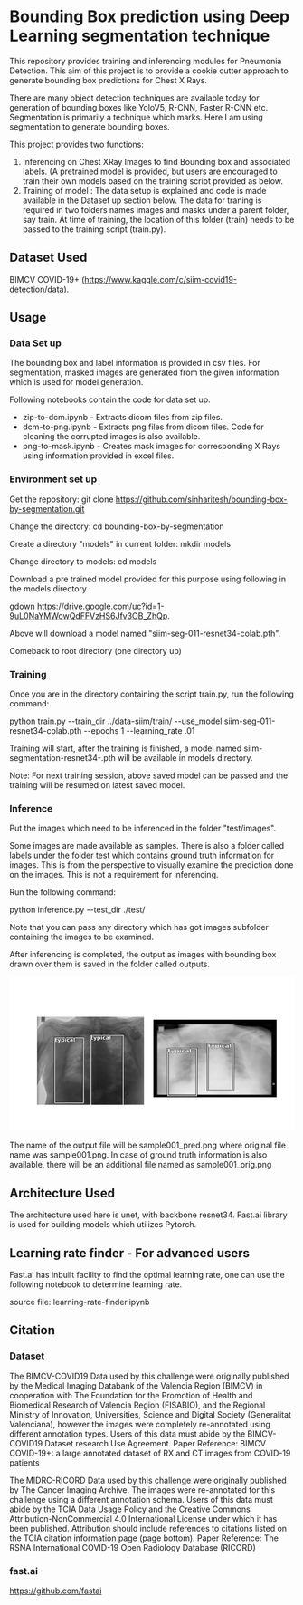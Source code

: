 # Bounding Box prediction using Deep Learning segmentation technique

This repository provides training and inferencing modules for Pneumonia Detection. This aim of this project is to provide a cookie cutter approach to generate bounding box predictions for Chest X Rays.

There are many object detection techniques are available today for generation of bounding boxes like YoloV5, R-CNN, Faster R-CNN etc. 
Segmentation is primarily a technique which marks. Here I am using segmentation to generate bounding boxes.

This project provides two functions:

1. Inferencing on Chest XRay Images to find Bounding box and associated labels. (A pretrained model is provided, but users are encouraged to train their own models based on the training script provided as below.
2.  Training of model : The data setup is explained and code is made available in the Dataset up section below. The data for traning is required in two folders names images and masks under a parent folder, say train. At time of training, the location of this folder (train) needs to be passed to the training script (train.py).

## Dataset Used

BIMCV COVID-19+ (https://www.kaggle.com/c/siim-covid19-detection/data).

## Usage

### Data Set up

The bounding box and label information is provided in csv files. For segmentation, masked images are generated from the given information which is used for model generation.

Following notebooks contain the code for data set up.
- zip-to-dcm.ipynb -  Extracts dicom files from zip files.
- dcm-to-png.ipynb -  Extracts png files from dicom files. Code for cleaning the corrupted images is also available.
- png-to-mask.ipynb - Creates mask images for corresponding X Rays using information provided in excel files.

### Environment set up 

  Get the repository: git clone https://github.com/sinharitesh/bounding-box-by-segmentation.git
  
  Change the directory: cd bounding-box-by-segmentation   
  
  Create a directory "models" in current folder: mkdir models 
  
  Change directory to models: cd models

  Download a pre trained model provided for this purpose using following in the models directory :
  
  gdown https://drive.google.com/uc?id=1-9uL0NaYMWowQdFFVzHS6Jfv3OB_ZhQp.
  
  Above will download a model named "siim-seg-011-resnet34-colab.pth".
  
  Comeback to root directory (one directory up)
 
 ### Training 
  
  Once you are in the directory containing the script train.py,  run the following command:
  
  python train.py --train_dir ../data-siim/train/ --use_model siim-seg-011-resnet34-colab.pth --epochs 1 --learning_rate .01
  
  Training will start, after the training is finished, a model named siim-segmentation-resnet34-<DDMMYYYY-HHMMSS>.pth will be available in models directory.
  
  Note: For next training session, above saved model can be passed and the training will be resumed on latest saved model.

### Inference
  
  Put the images which need to be inferenced in the folder "test/images".
  
  Some images are made available as samples. There is also a folder called labels under the folder test which contains ground truth information for images.
  This is from the perspective to visually examine the prediction done on the images. This is not a requirement for inferencing.
  
  Run the following command:
  
  python inference.py --test_dir ./test/
  
  Note that you can pass any directory which has got images subfolder containing the images to be examined.
  
  After inferencing is completed, the output as images with bounding box drawn over them is saved in the folder called outputs. 
  
  ![predictions](./predictions.jpg)
  
  The name of the output file will be sample001_pred.png where original file name was sample001.png. In case of ground truth information is also available, there will be an additional file named as sample001_orig.png

## Architecture Used
  
  The architecture used here is unet, with backbone resnet34. Fast.ai library is used for building models which utilizes Pytorch.
  
   
## Learning rate finder - For advanced users

Fast.ai has inbuilt facility to find the optimal learning rate, one can use the following notebook to determine learning rate.

source file: learning-rate-finder.ipynb

## Citation

### Dataset

The BIMCV-COVID19 Data used by this challenge were originally published by the Medical Imaging Databank of the Valencia Region (BIMCV) in cooperation with The Foundation for the Promotion of Health and Biomedical Research of Valencia Region (FISABIO), and the Regional Ministry of Innovation, Universities, Science and Digital Society (Generalitat Valenciana), however the images were completely re-annotated using different annotation types. Users of this data must abide by the BIMCV-COVID19 Dataset research Use Agreement. Paper Reference: BIMCV COVID-19+: a large annotated dataset of RX and CT images from COVID-19 patients

The MIDRC-RICORD Data used by this challenge were originally published by The Cancer Imaging Archive. The images were re-annotated for this challenge using a different annotation schema. Users of this data must abide by the TCIA Data Usage Policy and the Creative Commons Attribution-NonCommercial 4.0 International License under which it has been published. Attribution should include references to citations listed on the TCIA citation information page (page bottom). Paper Reference: The RSNA International COVID-19 Open Radiology Database (RICORD)

### fast.ai
  https://github.com/fastai

